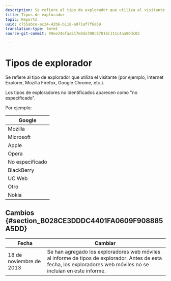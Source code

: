```yaml
---
description: Se refiere al tipo de explorador que utiliza el visitante (por ejemplo, Internet Explorer, Mozilla Firefox, Google Chrome, etc.).
title: Tipos de explorador
topic: Reports
uuid: c755abce-ac24-42b6-b118-a971af7f6a59
translation-type: tm+mt
source-git-commit: 99ee24efaa517e8da700c67818c111c4aa90dc02

---
```



# Tipos de explorador

Se refiere al tipo de explorador que utiliza el visitante (por ejemplo, Internet Explorer, Mozilla Firefox, Google Chrome, etc.).

Los tipos de exploradores no identificados aparecen como "no especificado".

Por ejemplo:

| Google |
|---|
| Mozilla |
| Microsoft |
| Apple |
| Opera |
| No especificado |
| BlackBerry |
| UC Web |
| Otro |
| Nokia |

## Cambios  {#section_B028CE3DDDC4401FA0609F908885A5DD}

| Fecha | Cambiar |
|---|---|
| 18 de noviembre de 2013 | Se han agregado los exploradores web móviles al informe de tipos de explorador. Antes de esta fecha, los exploradores web móviles no se incluían en este informe. |

